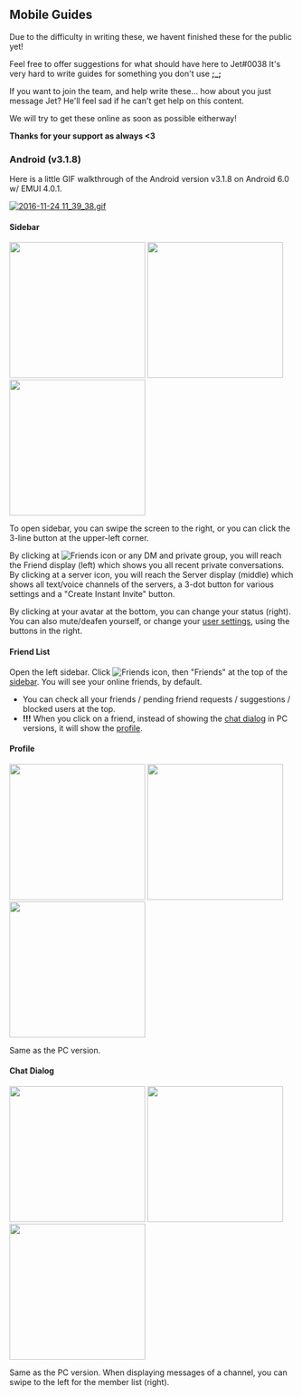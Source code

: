 ## Mobile Guides

Due to the difficulty in writing these, we havent finished these for the public yet!

Feel free to offer suggestions for what should have here to Jet#0038
It's very hard to write guides for something you don't use **;_;**

If you want to join the team, and help write these... how about you just message Jet? He'll feel sad if he can't get help on this content.

We will try to get these online as soon as possible eitherway!

**Thanks for your support as always \<3**

### Android (v3.1.8)

Here is a little GIF walkthrough of the Android version v3.1.8 on Android 6.0 w/ EMUI 4.0.1.

[![2016-11-24 11_39_38.gif](https://s12.postimg.org/e6tw32ail/2016_11_24_11_39_38.gif)](https://postimg.org/image/bcqqpm8c9/)

#### Sidebar
<img src="https://cdn.discordapp.com/attachments/251445450454859777/251446813163388928/Screenshot_2016-11-24-15-38-41.png" width="240"> <img src="https://cdn.discordapp.com/attachments/251445450454859777/251446838673014784/Screenshot_2016-11-24-15-38-47.png" width="240"> <img src="https://cdn.discordapp.com/attachments/251445450454859777/251446867513180170/Screenshot_2016-11-24-15-38-53.png" width="240">

To open sidebar, you can swipe the screen to the right, or you can click the 3-line button at the upper-left corner.

By clicking at ![Friends icon](https://cdn.discordapp.com/attachments/217112909610876928/251397025642446849/Screen_Shot_2016-11-24_at_12.21.40_PM.png) or any DM and private group, you will reach the Friend display (left) which shows you all recent private conversations. By clicking at a server icon, you will reach the Server display (middle) which shows all text/voice channels of the servers, a 3-dot button for various settings and a "Create Instant Invite" button.

By clicking at your avatar at the bottom, you can change your status (right). You can also mute/deafen yourself, or change your [user settings](#user-settings), using the buttons in the right.

#### Friend List
Open the left sidebar. Click ![Friends icon](https://cdn.discordapp.com/attachments/217112909610876928/251397025642446849/Screen_Shot_2016-11-24_at_12.21.40_PM.png), then "Friends" at the top of the [sidebar](#sidebar). You will see your online friends, by default.

* You can check all your friends / pending friend requests / suggestions / blocked users at the top.
* **!!!** When you click on a friend, instead of showing the [chat dialog](#chat-dialog) in PC versions, it will show the [profile](#profile).

#### Profile
<img src="https://cdn.discordapp.com/attachments/217112909610876928/251400323674013697/Screenshot_2016-11-24-12-23-59.png" width="240"> <img src="https://cdn.discordapp.com/attachments/217112909610876928/251400356477665281/Screenshot_2016-11-24-12-24-05.png" width="240"> <img src="https://cdn.discordapp.com/attachments/217112909610876928/251400399070691329/Screenshot_2016-11-24-12-24-08.png" width="240">

Same as the PC version.

#### Chat Dialog
<img src="https://cdn.discordapp.com/attachments/251445450454859777/251445501226909696/Screenshot_2016-11-24-15-34-13.png" width="240"> <img src="https://cdn.discordapp.com/attachments/251445450454859777/251445656961417216/Screenshot_2016-11-24-15-35-00.png" width="240"> <img src="https://cdn.discordapp.com/attachments/251445450454859777/251445683725271050/Screenshot_2016-11-24-15-35-06.png" width="240">

Same as the PC version. When displaying messages of a channel, you can swipe to the left for the member list (right).
